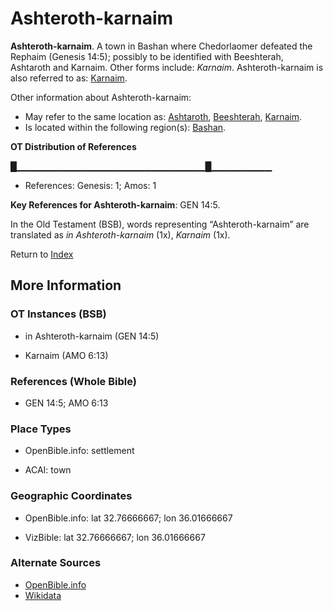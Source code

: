 # Ashteroth-karnaim
**Ashteroth-karnaim**. 
A town in Bashan where Chedorlaomer defeated the Rephaim (Genesis 14:5); possibly to be identified with Beeshterah, Ashtaroth and Karnaim. 
Other forms include: 
*Karnaim*. 
Ashteroth-karnaim is also referred to as: 
[Karnaim](Karnaim.md). 




Other information about Ashteroth-karnaim:


* May refer to the same location as: 
[Ashtaroth](Ashtaroth.md), [Beeshterah](Beeshterah.md), [Karnaim](Karnaim.md). 
* Is located within the following region(s): 
[Bashan](Bashan.md). 


**OT Distribution of References**

█▁▁▁▁▁▁▁▁▁▁▁▁▁▁▁▁▁▁▁▁▁▁▁▁▁▁▁▁█▁▁▁▁▁▁▁▁▁
* References: Genesis: 1; Amos: 1



**Key References for Ashteroth-karnaim**: 
GEN 14:5. 


In the Old Testament (BSB), words representing “Ashteroth-karnaim” are translated as 
*in Ashteroth-karnaim* (1x), *Karnaim* (1x). 




Return to [Index](00-Index.md)

## More Information

### OT Instances (BSB)

* in Ashteroth-karnaim (GEN 14:5)

* Karnaim (AMO 6:13)



### References (Whole Bible)

* GEN 14:5; AMO 6:13


### Place Types

* OpenBible.info: settlement

* ACAI: town



### Geographic Coordinates

* OpenBible.info: lat 32.76666667; lon 36.01666667

* VizBible: lat 32.76666667; lon 36.01666667



### Alternate Sources

* [OpenBible.info](https://www.openbible.info/geo/ancient/afe4be0)
* [Wikidata](http://www.wikidata.org/entity/Q2915901)



